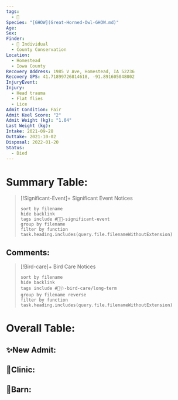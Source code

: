 ```yaml
---
tags:
  - 🦅
Species: "[GHOW](Great-Horned-Owl-GHOW.md)"
Age: 
Sex: 
Finder:
  - 🧑 Individual
  - County Conservation
Location:
  - Homestead
  - Iowa County
Recovery Address: 1985 V Ave, Homestead, IA 52236
Recovery GPS: 41.71899726814618, -91.891605048002
InjuryEvent: 
Injury:
  - Head trauma
  - Flat flies
  - Lice
Admit Condition: Fair
Admit Keel Score: "2"
Admit Weight (kg): "1.04"
Last Weight (kg): 
Intake: 2021-09-28
Outtake: 2021-10-02
Disposal: 2022-01-20
Status:
  - Died
---
```


# Summary Table:

> [!Significant-Event]+ Significant Event Notices
>   ```tasks 
>   sort by filename
>   hide backlink
>   tags include #🦅💥-significant-event
>   group by filename 
>   filter by function task.heading.includes(query.file.filenameWithoutExtension)
>   ```

## Comments:

> [!Bird-care]+ Bird Care Notices
>   ```tasks 
>   sort by filename
>   hide backlink
>   tags include #🦅🩺-bird-care/long-term 
>   group by filename reverse
>   filter by function task.heading.includes(query.file.filenameWithoutExtension)
>   ```

# Overall Table:

## ✨New Admit:



## 🏥Clinic:



## 🏡Barn:


